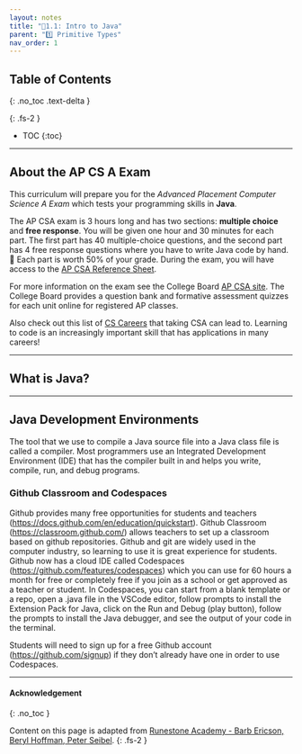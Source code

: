 ```yaml
---
layout: notes
title: "📓1.1: Intro to Java" 
parent: "1️⃣ Primitive Types"
nav_order: 1
---
```


## Table of Contents
{: .no_toc .text-delta }

{: .fs-2 }
- TOC
{:toc}

---

## About the AP CS A Exam

This curriculum will prepare you for the _Advanced Placement Computer Science A Exam_ which tests your programming skills in **Java**.

The AP CSA exam is 3 hours long and has two sections: **multiple choice** and
**free response**. You will be given one hour and 30 minutes for each part. The
first part has 40 multiple-choice questions, and the second part has 4 free
response questions where you have to write Java code by hand. 📝 Each part is worth
50% of your grade. During the exam, you will have access to the [AP CSA
Reference Sheet](https://apstudents.collegeboard.org/ap/pdf/ap-computer-science-a-java-quick-reference_0.pdf).

For more information on the exam see the College Board [AP CSA site](https://apstudent.collegeboard.org/apcourse/ap-computer-science-a). The College Board provides a question bank and formative assessment quizzes for each unit online
for registered AP classes.

Also check out this list of [CS Careers](https://apstudents.collegeboard.org/choosing-courses/major-career-results/course/AP-Computer-Science-A) that taking CSA can lead to. Learning
to code is an increasingly important skill that has applications in many
careers!

---

## What is Java?


---

## Java Development Environments
The tool that we use to compile a Java source file into a Java class file is called a compiler. Most programmers use an Integrated Development Environment (IDE) that has the compiler built in and helps you write, compile, run, and debug programs.

### Github Classroom and Codespaces
Github provides many free opportunities for students and teachers (https://docs.github.com/en/education/quickstart). Github Classroom (https://classroom.github.com/) allows teachers to set up a classroom based on github repositories. Github and git are widely used in the computer industry, so learning to use it is great experience for students. Github now has a cloud IDE called Codespaces (https://github.com/features/codespaces) which you can use for 60 hours a month for free or completely free if you join as a school or get approved as a teacher or student. In Codespaces, you can start from a blank template or a repo, open a .java file in the VSCode editor, follow prompts to install the Extension Pack for Java, click on the Run and Debug (play button), follow the prompts to install the Java debugger, and see the output of your code in the terminal. 

Students will need to sign up for a free Github account (https://github.com/signup) if they don’t already have one in order to use Codespaces.

---

#### Acknowledgement
{: .no_toc }

Content on this page is adapted from [Runestone Academy - Barb Ericson, Beryl Hoffman, Peter Seibel](https://runestone.academy/ns/books/published/csawesome/index.html?mode=browsing).
{: .fs-2 }
